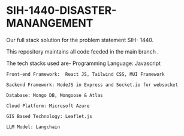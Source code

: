 # SIH-1440-DISASTER-MANANGEMENT

Our full stack solution for the problem statement SIH- 1440.

This repository maintains all code feeded in the main branch .

The tech stacks used are-
    Programming Language: Javascript​

    Front-end Framework:  React JS, Tailwind CSS, MUI Framework ​

    Backend Framework: NodeJS in Express and Socket.io for websocket​

    Database: Mongo DB, Mongoose & Atlas​

    Cloud Platform: Microsoft Azure​

    GIS Based Technology: Leaflet.js​

    LLM Model: Langchain​

​
